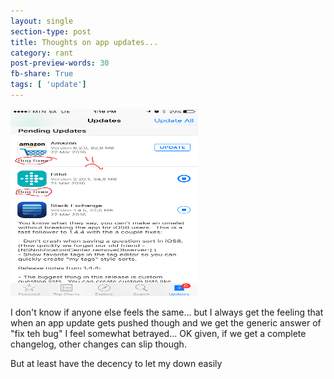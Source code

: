 ```yaml
---
layout: single
section-type: post
title: Thoughts on app updates...
category: rant
post-preview-words: 30
fb-share: True
tags: [ 'update']
---
```


<img src="/assets/img/posts/2016-04-04-be-as-vauge-as-possible/update_lies.PNG" alt="the update lie" height="300" width="300">

I don't know if anyone else feels the same... but I always get the feeling that when an app update gets pushed though and we get the generic answer of "fix teh bug" I feel somewhat betrayed... OK given, if we get a complete changelog, other changes can slip though.

But at least have the decency to let my down easily